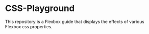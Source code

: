 # CSS-Playground

This repository is a Flexbox guide that displays the effects of various Flexbox css properties.
